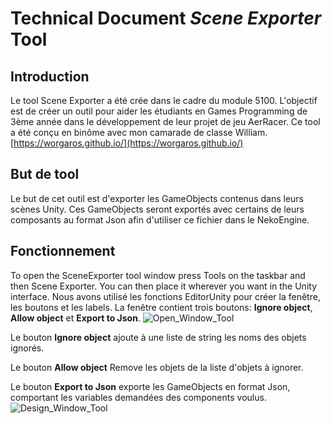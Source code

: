 # Technical Document *Scene Exporter* Tool

## Introduction
Le tool Scene Exporter a été crée dans le cadre du module 5100. L'objectif est de créer un outil pour aider les étudiants en Games Programming de 3ème année dans le développement de leur projet de jeu AerRacer.
Ce tool a été conçu en binôme avec mon camarade de classe William.[https://worgaros.github.io/](https://worgaros.github.io/)

## But de tool
Le but de cet outil est d'exporter les GameObjects contenus dans leurs scènes Unity. Ces GameObjects seront exportés avec certains de leurs composants au format Json afin d'utiliser ce fichier dans le NekoEngine.

## Fonctionnement

To open the SceneExporter tool window press Tools on the taskbar and then Scene Exporter. You can then place it wherever you want in the Unity interface.
Nous avons utilisé les fonctions EditorUnity pour créer la fenêtre, les boutons et les labels. La fenêtre contient trois boutons: **Ignore object**, **Allow object** et **Export to Json**.
![Open_Window_Tool](SosoLaMojo.github.io/assets/GIF/Open_Window.gif)

Le bouton **Ignore object** ajoute à une liste de string les noms des objets ignorés.

Le bouton **Allow object** Remove les objets de la liste d'objets à ignorer.

Le bouton **Export to Json** exporte les GameObjects en format Json, comportant les variables demandées des components voulus.
![Design_Window_Tool](SosoLaMojo.github.io/assets/PNG/Tool_Scene_Exporter/Design_Window.PNG)

